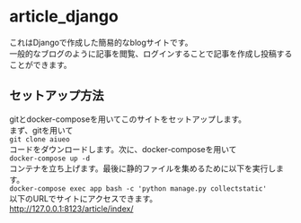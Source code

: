 # article_django

これはDjangoで作成した簡易的なblogサイトです。  
一般的なブログのように記事を閲覧、ログインすることで記事を作成し投稿することができます。

## セットアップ方法
gitとdocker-composeを用いてこのサイトをセットアップします。  
まず、gitを用いて  
```git clone aiueo```  
コードをダウンロードします。次に、docker-composeを用いて  
```docker-compose up -d```  
コンテナを立ち上げます。最後に静的ファイルを集めるために以下を実行します。  
```docker-compose exec app bash -c 'python manage.py collectstatic'```  
以下のURLでサイトにアクセスできます。  
http://127.0.0.1:8123/article/index/  

